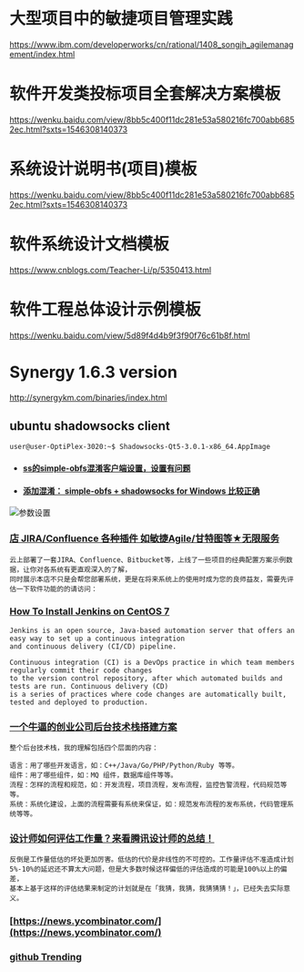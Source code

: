 # 大型项目中的敏捷项目管理实践
https://www.ibm.com/developerworks/cn/rational/1408_songjh_agilemanagement/index.html
# 软件开发类投标项目全套解决方案模板
https://wenku.baidu.com/view/8bb5c400f11dc281e53a580216fc700abb6852ec.html?sxts=1546308140373
# 系统设计说明书(项目)模板
https://wenku.baidu.com/view/8bb5c400f11dc281e53a580216fc700abb6852ec.html?sxts=1546308140373
# 软件系统设计文档模板
https://www.cnblogs.com/Teacher-Li/p/5350413.html
# 软件工程总体设计示例模板
https://wenku.baidu.com/view/5d89f4d4b9f3f90f76c61b8f.html
# Synergy 1.6.3 version
http://synergykm.com/binaries/index.html

## ubuntu shadowsocks client 
```text
user@user-OptiPlex-3020:~$ Shadowsocks-Qt5-3.0.1-x86_64.AppImage
```
- #### [ss的simple-obfs混淆客户端设置，设置有问题](https://blog.csdn.net/y201619819/article/details/84867171)
- #### [添加混淆： simple-obfs + shadowsocks for Windows 比较正确](https://cokebar.info/archives/1988)
![参数设置](https://cokebar.info/wp-content/uploads/2017/03/ss-win-obfs.png)

### [店 JIRA/Confluence 各种插件 如敏捷Agile/甘特图等★无限服务](https://item.taobao.com/item.htm?spm=a230r.1.14.1.3b1b5a16qMYirR&id=556134499024&ns=1&abbucket=9#detail)
```text
云上部署了一套JIRA、Confluence、Bitbucket等，上线了一些项目的经典配置方案示例数据，让你对各系统有更直观深入的了解，
同时展示本店不只是会帮您部署系统，更是在将来系统上的使用时成为您的良师益友，需要先评估一下软件功能的的请访问：
```

### [How To Install Jenkins on CentOS 7](https://linuxize.com/post/how-to-install-jenkins-on-centos-7/)
```text
Jenkins is an open source, Java-based automation server that offers an easy way to set up a continuous integration 
and continuous delivery (CI/CD) pipeline.

Continuous integration (CI) is a DevOps practice in which team members regularly commit their code changes 
to the version control repository, after which automated builds and tests are run. Continuous delivery (CD) 
is a series of practices where code changes are automatically built, tested and deployed to production.
```

### [一个牛逼的创业公司后台技术栈搭建方案](https://zhuanlan.zhihu.com/p/71267807)
```text
整个后台技术栈，我的理解包括四个层面的内容：

语言：用了哪些开发语言，如：C++/Java/Go/PHP/Python/Ruby 等等。
组件：用了哪些组件，如：MQ 组件，数据库组件等等。
流程：怎样的流程和规范，如：开发流程，项目流程，发布流程，监控告警流程，代码规范等等。
系统：系统化建设，上面的流程需要有系统来保证，如：规范发布流程的发布系统，代码管理系统等等。
```

### [设计师如何评估工作量？来看腾讯设计师的总结！](https://www.uisdc.com/how-designers-assess-workloads)
```
反倒是工作量低估的坏处更加厉害。低估的代价是非线性的不可控的。工作量评估不准造成计划5%-10%的延迟还不算太大问题，但是大多数时候这样偏低的评估造成的可能是100%以上的偏差，
基本上基于这样的评估结果来制定的计划就是在「我猜，我猜，我猜猜猜！」，已经失去实际意义。
```

### [https://news.ycombinator.com/](https://news.ycombinator.com/)
### [github Trending](https://github.com/trending)